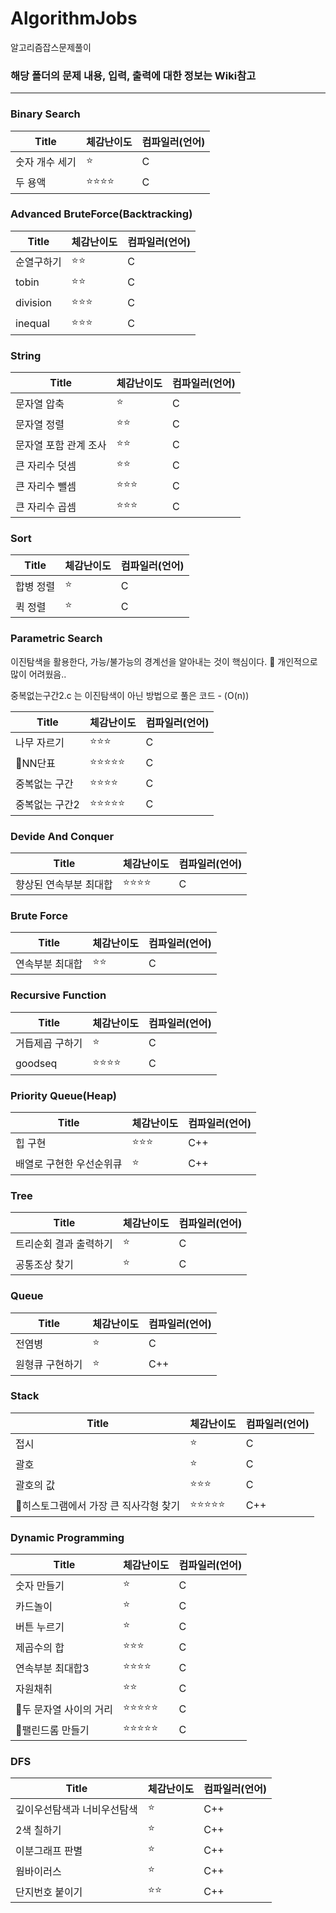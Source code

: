 # AlgorithmJobs
알고리즘잡스문제풀이


### 해당 폴더의 문제 내용, 입력, 출력에 대한 정보는 Wiki참고

------------------------------------

### Binary Search ###
| Title | 체감난이도 | 컴파일러(언어) |
|---|---|---|
|숫자 개수 세기|:star:|C|
|두 용액|:star::star::star::star:|C|


### Advanced BruteForce(Backtracking) ###

| Title | 체감난이도 | 컴파일러(언어) |
|---|---|---|
|순열구하기|:star::star:|C|
|tobin|:star::star:|C|
|division|:star::star::star:|C|
|inequal|:star::star::star:|C|

### String ###

| Title | 체감난이도 | 컴파일러(언어) |
|---|---|---|
|문자열 압축|:star:|C|
|문자열 정렬|:star::star:|C|
|문자열 포함 관계 조사|:star::star:|C|
|큰 자리수 덧셈|:star::star:|C|
|큰 자리수 뺄셈|:star::star::star:|C|
|큰 자리수 곱셈|:star::star::star:|C|

### Sort ###

| Title | 체감난이도 | 컴파일러(언어) |
|---|---|---|
|합병 정렬|:star:|C|
|퀵 정렬|:star:|C|

### Parametric Search ###

이진탐색을 활용한다, 가능/불가능의 경계선을 알아내는 것이 핵심이다. :nauseated_face: 개인적으로 많이 어려웠음..

중복없는구간2.c 는 이진탐색이 아닌 방법으로 풀은 코드 - (O(n))

| Title | 체감난이도 | 컴파일러(언어) |
|---|---|---|
|나무 자르기|:star::star::star:|C|
|:robot:NN단표|:star::star::star::star::star:|C|
|중복없는 구간|:star::star::star::star:|C|
|중복없는 구간2|:star::star::star::star::star:|C|


### Devide And Conquer ###

| Title | 체감난이도 | 컴파일러(언어) |
|---|---|---|
|향상된 연속부분 최대합|:star::star::star::star:|C|


### Brute Force ###

| Title | 체감난이도 | 컴파일러(언어) |
|---|---|---|
|연속부분 최대합|:star::star:|C|

### Recursive Function ###

| Title | 체감난이도 | 컴파일러(언어) |
|---|---|---|
|거듭제곱 구하기|:star:|C|
|goodseq|:star::star::star::star:|C|

### Priority Queue(Heap) ###

| Title | 체감난이도 | 컴파일러(언어) |
|---|---|---|
|힙 구현|:star::star::star:|C++|
|배열로 구현한 우선순위큐|:star:|C++|

### Tree ###

| Title | 체감난이도 | 컴파일러(언어) |
|---|---|---|
|트리순회 결과 출력하기|:star:|C|
|공통조상 찾기|:star:|C|

### Queue ###

| Title | 체감난이도 | 컴파일러(언어) |
|---|---|---|
|전염병|:star:|C|
|원형큐 구현하기|:star:|C++|

### Stack ###

| Title | 체감난이도 | 컴파일러(언어) |
|---|---|---|
|접시|:star:|C|
|괄호|:star:|C|
|괄호의 값|:star::star::star:|C|
|:robot:히스토그램에서 가장 큰 직사각형 찾기|:star::star::star::star::star:|C++|

### Dynamic Programming ###


| Title | 체감난이도 | 컴파일러(언어) |
|---|---|---|
|숫자 만들기|:star:|C|
|카드놀이|:star:|C|
|버튼 누르기|:star:|C|
|제곱수의 합|:star::star::star:|C|
|연속부분 최대합3|:star::star::star::star:|C|
|자원채취|:star::star:|C|
|:robot:두 문자열 사이의 거리|:star::star::star::star::star:|C|
|:robot:팰린드롬 만들기|:star::star::star::star::star:|C|

### DFS ###


| Title | 체감난이도 | 컴파일러(언어) |
|---|---|---|
|깊이우선탐색과 너비우선탐색|:star:|C++|
|2색 칠하기|:star:|C++|
|이분그래프 판별|:star:|C++|
|웜바이러스|:star:|C++|
|단지번호 붙이기|:star::star:|C++|
